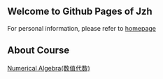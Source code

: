 ## Welcome to Github Pages of Jzh
For personal information, please refer to [homepage](home.ustc.edu.cn/~jzh0103)
## About Course
[Numerical Algebra(数值代数)](https://github.com/zihangJiang/Numerical-Algebra)
